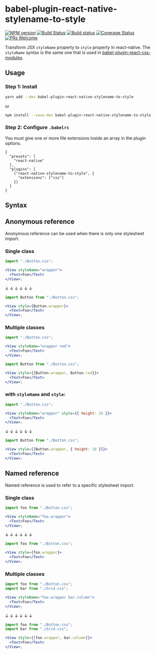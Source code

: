 # babel-plugin-react-native-stylename-to-style

[![NPM version](http://img.shields.io/npm/v/babel-plugin-react-native-stylename-to-style.svg)](https://www.npmjs.org/package/babel-plugin-react-native-stylename-to-style)
[![Build Status](https://travis-ci.org/kristerkari/babel-plugin-react-native-stylename-to-style.svg?branch=master)](https://travis-ci.org/kristerkari/babel-plugin-react-native-stylename-to-style)
[![Build status](https://ci.appveyor.com/api/projects/status/1040mtj6qyu9vkg8/branch/master?svg=true)](https://ci.appveyor.com/project/kristerkari/babel-plugin-react-native-stylename-to-style/branch/master)
[![Coverage Status](https://coveralls.io/repos/github/kristerkari/babel-plugin-react-native-stylename-to-style/badge.svg?branch=master)](https://coveralls.io/github/kristerkari/babel-plugin-react-native-stylename-to-style?branch=master)
[![PRs Welcome](https://img.shields.io/badge/PRs-welcome-brightgreen.svg)](https://egghead.io/courses/how-to-contribute-to-an-open-source-project-on-github)

Transform JSX `styleName` property to `style` property in react-native. The `styleName` syntax is the same one that is used in [babel-plugin-react-css-modules](https://github.com/gajus/babel-plugin-react-css-modules#conventions).

## Usage

### Step 1: Install

```sh
yarn add --dev babel-plugin-react-native-stylename-to-style
```

or

```sh
npm install --save-dev babel-plugin-react-native-stylename-to-style
```

### Step 2: Configure `.babelrc`

You must give one or more file extensions inside an array in the plugin options.

```
{
  "presets": [
    "react-native"
  ],
  "plugins": [
    ["react-native-stylename-to-style", {
      "extensions": ["css"]
    }]
  ]
}
```

## Syntax

## Anonymous reference

Anonymous reference can be used when there is only one stylesheet import.

### Single class

```jsx
import "./Button.css";

<View styleName="wrapper">
  <Text>Foo</Text>
</View>;
```

↓ ↓ ↓ ↓ ↓ ↓

```jsx
import Button from "./Button.css";

<View style={Button.wrapper}>
  <Text>Foo</Text>
</View>;
```

### Multiple classes

```jsx
import "./Button.css";

<View styleName="wrapper red">
  <Text>Foo</Text>
</View>;
```

```jsx
import Button from "./Button.css";

<View style={[Button.wrapper, Button.red]}>
  <Text>Foo</Text>
</View>;
```

### with `styleName` and `style`:

```jsx
import "./Button.css";

<View styleName="wrapper" style={{ height: 10 }}>
  <Text>Foo</Text>
</View>;
```

↓ ↓ ↓ ↓ ↓ ↓

```jsx
import Button from "./Button.css";

<View style={[Button.wrapper, { height: 10 }]}>
  <Text>Foo</Text>
</View>;
```

## Named reference

Named reference is used to refer to a specific stylesheet import.

### Single class

```jsx
import foo from "./Button.css";

<View styleName="foo.wrapper">
  <Text>Foo</Text>
</View>;
```

↓ ↓ ↓ ↓ ↓ ↓

```jsx
import foo from "./Button.css";

<View style={foo.wrapper}>
  <Text>Foo</Text>
</View>;
```

### Multiple classes

```jsx
import foo from "./Button.css";
import bar from "./Grid.css";

<View styleName="foo.wrapper bar.column">
  <Text>Foo</Text>
</View>;
```

↓ ↓ ↓ ↓ ↓ ↓

```jsx
import foo from "./Button.css";
import bar from "./Grid.css";

<View style={[foo.wrapper, bar.column]}>
  <Text>Foo</Text>
</View>;
```
